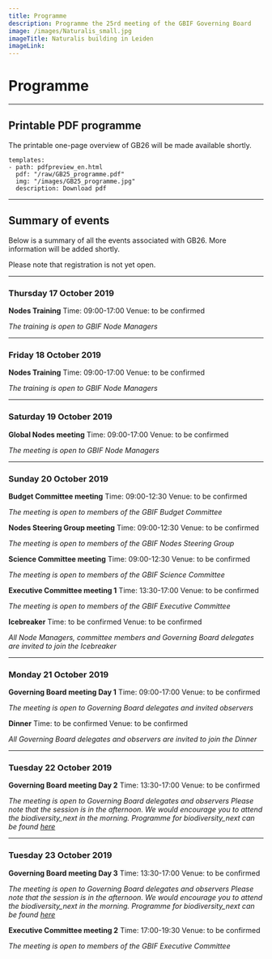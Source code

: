 ```yaml
---
title: Programme
description: Programme the 25rd meeting of the GBIF Governing Board 
image: /images/Naturalis_small.jpg
imageTitle: Naturalis building in Leiden
imageLink: 
---
```


# Programme

<!-- toc -->
<!-- tocstop -->

-----------------------

## Printable PDF programme
The printable one-page overview of GB26 will be made available shortly.  


```styledYaml
templates:
- path: pdfpreview_en.html
  pdf: "/raw/GB25_programme.pdf"
  img: "/images/GB25_programme.jpg"
  description: Download pdf
```

-----------------------

## Summary of events

Below is a summary of all the events associated with GB26. More information will be added shortly. 

Please note that registration is not yet open.  

 

-----------------------

### Thursday 17 October 2019

**Nodes Training**
Time: 09:00-17:00
Venue: to be confirmed

*The training is open to GBIF Node Managers*

-----------------------

### Friday 18 October 2019

**Nodes Training**
Time: 09:00-17:00
Venue: to be confirmed

*The training is open to GBIF Node Managers*

-----------------------

### Saturday 19 October 2019

**Global Nodes meeting**
Time: 09:00-17:00
Venue: to be confirmed

*The meeting is open to GBIF Node Managers*

-----------------------

### Sunday 20 October 2019

**Budget Committee meeting**
Time: 09:00-12:30
Venue: to be confirmed

*The meeting is open to members of the GBIF Budget Committee*

**Nodes Steering Group meeting**
Time: 09:00-12:30
Venue: to be confirmed

*The meeting is open to members of the GBIF Nodes Steering Group*

**Science Committee meeting**
Time: 09:00-12:30
Venue: to be confirmed

*The meeting is open to members of the GBIF Science Committee*

**Executive Committee meeting 1**
Time: 13:30-17:00
Venue: to be confirmed

*The meeting is open to members of the GBIF Executive Committee*

**Icebreaker**
Time: to be confirmed
Venue: to be confirmed

*All Node Managers, committee members and Governing Board delegates are invited to join the Icebreaker*

-----------------------

### Monday 21 October 2019

**Governing Board meeting Day 1**
Time: 09:00-17:00
Venue: to be confirmed

*The meeting is open to Governing Board delegates and invited observers*

**Dinner**
Time: to be confirmed
Venue: to be confirmed

*All Governing Board delegates and observers are invited to join the Dinner*

-----------------------

### Tuesday 22 October 2019

**Governing Board meeting Day 2**
Time: 13:30-17:00
Venue: to be confirmed

*The meeting is open to Governing Board delegates and observers*
*Please note that the session is in the afternoon. We would encourage you to attend the biodiversity_next in the morning. Programme for biodiversity_next can be found [here](https://biodiversitynext.org/)*

-----------------------

### Tuesday 23 October 2019

**Governing Board meeting Day 3**
Time: 13:30-17:00
Venue: to be confirmed

*The meeting is open to Governing Board delegates and observers*
*Please note that the session is in the afternoon. We would encourage you to attend the biodiversity_next in the morning. Programme for biodiversity_next can be found [here](https://biodiversitynext.org/)*

**Executive Committee meeting 2**
Time: 17:00-19:30
Venue: to be confirmed

*The meeting is open to members of the GBIF Executive Committee*

